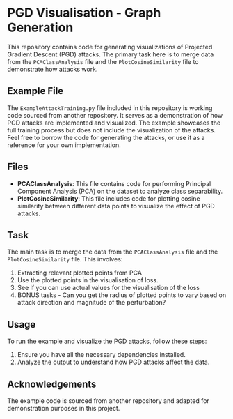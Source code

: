 # PGD Visualisation - Graph Generation

This repository contains code for generating visualizations of Projected Gradient Descent (PGD) attacks. The primary task here is to merge data from the `PCAClassAnalysis` file and the `PlotCosineSimilarity` file to demonstrate how attacks work.

## Example File

The `ExampleAttackTraining.py` file included in this repository is working code sourced from another repository. It serves as a demonstration of how PGD attacks are implemented and visualized. The example showcases the full training process but does not include the visualization of the attacks. Feel free to borrow the code for generating the attacks, or use it as a reference for your own implementation.

## Files

- **PCAClassAnalysis**: This file contains code for performing Principal Component Analysis (PCA) on the dataset to analyze class separability.
- **PlotCosineSimilarity**: This file includes code for plotting cosine similarity between different data points to visualize the effect of PGD attacks.

## Task

The main task is to merge the data from the `PCAClassAnalysis` file and the `PlotCosineSimilarity` file. This involves:

1. Extracting relevant plotted points from PCA 
2. Use the plotted points in the visualisation of loss.
3. See if you can use actual values for the visualisation of the loss
4. BONUS tasks - Can you get the radius of plotted points to vary based on attack direction and magnitude of the perturbation?


## Usage

To run the example and visualize the PGD attacks, follow these steps:

1. Ensure you have all the necessary dependencies installed.
2. Analyze the output to understand how PGD attacks affect the data.

## Acknowledgements

The example code is sourced from another repository and adapted for demonstration purposes in this project.
